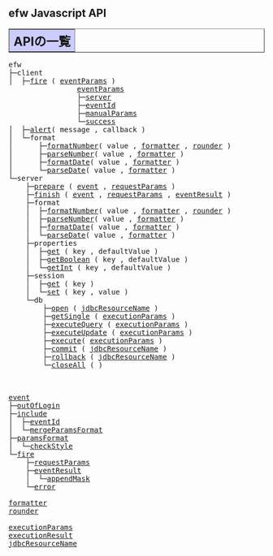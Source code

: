 <H2>efw Javascript API</H2>
	
<TABLE BORDER="1" WIDTH="100%" CELLPADDING="3" CELLSPACING="0" SUMMARY="">
	<TR BGCOLOR="#CCCCFF" CLASS="TableHeadingColor">
		<TH ALIGN="left" COLSPAN="1"><FONT SIZE="+2"><B>APIの一覧</B></FONT></TH>
	</TR>
</TABLE>

<pre>
efw
├─client
│  ├─<a href="#efw.client.fire">fire</a> ( <a href="#efw.eventParams">eventParams</a> )                                                    <span style="color:yellow;">★★★</span>
                <a href="#efw.eventParams">eventParams</a>                                                                  <span style="color:yellow;">★★★</span>
                ├─<a href="#efw.eventParams.server">server</a>                                                                     <span style="color:yellow;">★</span>
                ├─<a href="#efw.eventParams.eventId">eventId</a>                                                                    <span style="color:yellow;">★★★</span>
                ├─<a href="#efw.eventParams.manualParams">manualParams</a>                                                               <span style="color:yellow;">★★</span>
                └─<a href="#efw.eventParams.success">success</a>                                                                    <span style="color:yellow;">★★★</span>
│  ├─<a href="#efw.client.alert">alert</a>( message , callback )                                             <span style="color:yellow;">★★★</span>
│  └─format
│      ├─<a href="#efw.client.format.formatNumber">formatNumber</a>( value , <a href="#efw.format.formatter">formatter</a> , <a href="#efw.format.rounder">rounder</a> )                         <span style="color:yellow;">★★</span>
│      ├─<a href="#efw.client.format.parseNumber">parseNumber</a>( value , <a href="#efw.format.formatter">formatter</a> )                                    <span style="color:yellow;">★★</span>
│      ├─<a href="#efw.client.format.formatDate">formatDate</a>( value , <a href="#efw.format.formatter">formatter</a> )                                     <span style="color:yellow;">★★</span>
│      └─<a href="#efw.client.format.parseDate">parseDate</a>( value , <a href="#efw.format.formatter">formatter</a> )                                      <span style="color:yellow;">★★</span>
└─server
    ├─<a href="#efw.server.prepare">prepare</a> ( <a href="#efw.event">event</a> , <a href="#efw.event.fire.requestParams">requestParams</a> )                                      <span style="color:yellow;">★</span>
    ├─<a href="#efw.server.finish">finish</a> ( <a href="#efw.event">event</a> , <a href="#efw.event.fire.requestParams">requestParams</a> , <a href="#efw.event.fire.eventResult">eventResult</a> )                         <span style="color:yellow;">★</span>
    ├─format
    │  ├─<a href="#efw.server.format.formatNumber">formatNumber</a>( value , <a href="#efw.format.formatter">formatter</a> , <a href="#efw.format.rounder">rounder</a> )                         <span style="color:yellow;">★★</span>
    │  ├─<a href="#efw.server.format.parseNumber">parseNumber</a>( value , <a href="#efw.format.formatter">formatter</a> )                                    <span style="color:yellow;">★★</span>
    │  ├─<a href="#efw.server.format.formatDate">formatDate</a>( value , <a href="#efw.format.formatter">formatter</a> )                                     <span style="color:yellow;">★★</span>
    │  └─<a href="#efw.server.format.parseDate">parseDate</a>( value , <a href="#efw.format.formatter">formatter</a> )                                      <span style="color:yellow;">★★</span>
    ├─properties
    │  ├─<a href="#efw.server.properties.get">get</a> ( key , defaultValue )                                          <span style="color:yellow;">★★</span>
    │  ├─<a href="#efw.server.properties.getBoolean">getBoolean</a> ( key , defaultValue )                                   <span style="color:yellow;">★★</span>
    │  └─<a href="#efw.server.properties.getInt">getInt</a> ( key , defaultValue )                                       <span style="color:yellow;">★★</span>
    ├─session
    │  ├─<a href="#efw.server.session.get">get</a> ( key )                                                         <span style="color:yellow;">★★</span>
    │  └─<a href="#efw.server.session.set">set</a> ( key , value )                                                 <span style="color:yellow;">★★</span>
    └─db
        ├─<a href="#efw.server.db.open">open</a> ( <a href="#efw.sqlExecution.jdbcResourceName">jdbcResourceName</a> )                                           <span style="color:yellow;">★</span>
        ├─<a href="#efw.server.db.getSingle">getSingle</a> ( <A href="#efw.sqlExecution.executionParams">executionParams</A> )                                       <span style="color:yellow;">★★★</span>
        ├─<a href="#efw.server.db.executeQuery">executeQuery</a> ( <A href="#efw.sqlExecution.executionParams">executionParams</A> )                                    <span style="color:yellow;">★★★</span>
        ├─<a href="#efw.server.db.executeUpdate">executeUpdate</a> ( <A href="#efw.sqlExecution.executionParams">executionParams</A> )                                   <span style="color:yellow;">★★</span>
        ├─<a href="#efw.server.db.execute">execute</a>( <A href="#efw.sqlExecution.executionParams">executionParams</A> )                                          <span style="color:yellow;">★★★</span>
        ├─<a href="#efw.server.db.commit">commit</a> ( <a href="#efw.sqlExecution.jdbcResourceName">jdbcResourceName</a> )                                         <span style="color:yellow;">★</span>
        ├─<a href="#efw.server.db.rollback">rollback</a> ( <a href="#efw.sqlExecution.jdbcResourceName">jdbcResourceName</a> )                                       <span style="color:yellow;">★</span>
        └─<a href="#efw.server.db.closeAll">closeAll</a> ( )                                                        <span style="color:yellow;">★</span>



<a href="#efw.event">event</a>                                                                        <span style="color:yellow;">★★★</span>
├─<a href="#efw.event.outOfLogin">outOfLogin</a>                                                                 <span style="color:yellow;">★★</span>
├─<a href="#efw.event.include">include</a>                                                                    <span style="color:yellow;">★★</span>
│  ├─<a href="#efw.eventParams.eventId">eventId</a>                                                                 <span style="color:yellow;">★★</span>
│  └─<a href="#efw.event.mergeParamsFormat">mergeParamsFormat</a>                                                       <span style="color:yellow;">★★</span>
├─<a href="#efw.event.paramsFormat">paramsFormat</a>                                                               <span style="color:yellow;">★★★</span>
│  └─<a href="#efw.event.paramsFormat.checkStyle">checkStyle</a>                                                              <span style="color:yellow;">★★★</span>
└─<a href="#efw.event.fire">fire</a>                                                                       <span style="color:yellow;">★★★</span>
    ├─<a href="#efw.event.fire.requestParams">requestParams</a>                                                          <span style="color:yellow;">★★★</span>
    ├─<a href="#efw.event.fire.eventResult">eventResult</a>                                                            <span style="color:yellow;">★★★</span>
    │  └─<a href="#efw.event.fire.eventResult.appendMask">appendMask</a>                                                          <span style="color:yellow;">★★★</span>
    └─<a href="#efw.event.fire.error">error</a>                                                                  <span style="color:yellow;">★★★</span>

<a href="#efw.format.formatter">formatter</a>                                         	                         <span style="color:yellow;">★★★</span>
<a href="#efw.format.rounder">rounder</a>                                                                      <span style="color:yellow;">★★</span>

<A href="#efw.sqlExecution.executionParams">executionParams</A>                                                              <span style="color:yellow;">★★★</span>
<a href="#efw.sqlExecution.executionResult">executionResult</a>                                                              <span style="color:yellow;">★★★</span>
<a href="#efw.sqlExecution.jdbcResourceName">jdbcResourceName</a>                                                             <span style="color:yellow;">★</span>

</pre>


